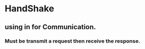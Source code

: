 # HandShake

## using in for Communication.
### Must be transmit a request then receive the response.